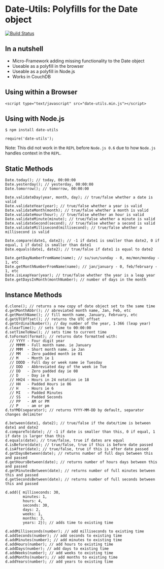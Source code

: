# Date-Utils: Polyfills for the Date object

[![Build Status](https://secure.travis-ci.org/JerrySievert/node-date-utils.png)](http://travis-ci.org/JerrySievert/node-date-utils)

## In a nutshell

- Micro-Framework adding missing functionality to the Date object
- Useable as a polyfill in the browser
- Useable as a polyfill in Node.js
- Works in CouchDB

## Using within a Browser
    <script type="text/javascript" src="date-utils.min.js"></script>

## Using with Node.js
    $ npm install date-utils
    
    require('date-utils');

Note: This did not work in the `REPL` before `Node.js 0.6` due to how `Node.js` handles context in the `REPL`.

## Static Methods
    Date.today(); // today, 00:00:00
    Date.yesterday(); // yesterday, 00:00:00    
    Date.tomorrow(); // tomorrow, 00:00:00

    Date.validateDay(year, month, day); // true/false whether a date is valid
    Date.validateYear(year); // true/false whether a year is valid
    Date.validateMonth(month); // true/false whether a month is valid
    Date.validateHour(hour); // true/false whether an hour is valid
    Date.validateMinute(minute); // true/false whether a minute is valid
    Date.validateSecond(second); // true/false whether a second is valid
    Date.validateMillisecond(millisecond); // true/false whether a millisecond is valid
    
    Date.compare(date1, date2); // -1 if date1 is smaller than date2, 0 if equal, 1 if date2 is smaller than date1
    Date.equals(date1, date2); // true/false if date1 is equal to date2

    Date.getDayNumberFromName(name); // su/sun/sunday - 0, mo/mon/monday - 1, etc
    Date.getMonthNumberFromName(name); // jan/january - 0, feb/february - 1, etc
    Date.isLeapYear(year); // true/false whether the year is a leap year
    Date.getDaysInMonth(monthNumber); // number of days in the month

## Instance Methods
    d.clone(); // returns a new copy of date object set to the same time
    d.getMonthAbbr(); // abreviated month name, Jan, Feb, etc
    d.getMonthName(); // fill month name, January, February, etc
    d.getUTCOffset(); // returns the UTC offset
    d.getOrdinalNumber(); // day number of the year, 1-366 (leap year)
    d.clearTime(); // sets time to 00:00:00
    d.setTimeToNow(); // sets time to current time
    d.toFormat(format); // returns date formatted with:
      // YYYY - Four digit year
      // MMMM - Full month name. ie January
      // MMM  - Short month name. ie Jan
      // MM   - Zero padded month ie 01
      // M    - Month ie 1
      // DDDD - Full day or week name ie Tuesday 
      // DDD  - Abbreviated day of the week ie Tue
      // DD   - Zero padded day ie 08
      // D    - Day ie 8
      // HH24 - Hours in 24 notation ie 18
      // HH   - Padded Hours ie 06
      // H    - Hours ie 6
      // MI   - Padded Minutes
      // SS   - Padded Seconds
      // PP   - AM or PM
      // P    - am or pm
    d.toYMD(separator); // returns YYYY-MM-DD by default, separator changes delimiter
    
    d.between(date1, date2); // true/false if the date/time is between date1 and date2
    d.compareTo(date); // -1 if date is smaller than this, 0 if equal, 1 if date is larger than this
    d.equals(date); // true/false, true if dates are equal
    d.isBefore(date); // true/false, true if this is before date passed
    d.isAfter(date); // true/false, true if this is after date passed
    d.getDaysBetween(date); // returns number of full days between this and passed
    d.getHoursBetween(date); // returns number of hours days between this and passed
    d.getMinutesBetween(date); // returns number of full minutes between this and passed
    d.getSecondsBetween(date); // returns number of full seconds between this and passed
    
    d.add({ milliseconds: 30,
            minutes: 1,
            hours: 4,
            seconds: 30,
            days: 2,
            weeks: 1,
            months: 3,
            years: 2}); // adds time to existing time
    
    d.addMilliseconds(number); // add milliseconds to existing time
    d.addSeconds(number); // add seconds to existing time
    d.addMinutes(number); // add minutes to existing time
    d.addHours(number); // add hours to existing time
    d.addDays(number); // add days to existing time
    d.addWeeks(number); // add weeks to existing time
    d.addMonths(number); // add months to existing time
    d.addYears(number); // add years to existing time

    
